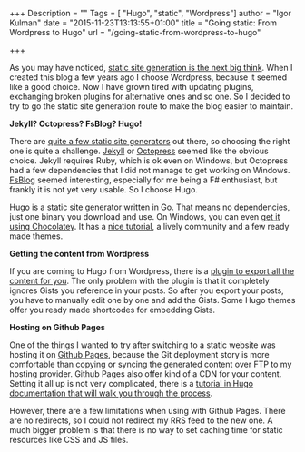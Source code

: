 +++
Description = ""
Tags = [ "Hugo", "static", "Wordpress"]
author = "Igor Kulman"
date = "2015-11-23T13:13:55+01:00"
title = "Going static: From Wordpress to Hugo"
url = "/going-static-from-wordpress-to-hugo"

+++

As you may have noticed, [static site generation is the next big think](http://www.smashingmagazine.com/2015/11/modern-static-website-generators-next-big-thing/?utm_content=buffer882bd&utm_medium=social&utm_source=twitter.com&utm_campaign=buffer). When I created this blog a few years ago I choose Wordpress, because it seemed like a good choice. Now I have grown tired with updating plugins, exchanging broken plugins for alternative ones and so one. So I decided to try to go the static site generation route to make the blog easier to maintain.

**Jekyll? Octopress? FsBlog? Hugo!**

There are [quite a few static site generators](https://www.staticgen.com/) out there, so choosing the right one is quite a challenge. [Jekyll](https://jekyllrb.com/) or [Octopress](http://octopress.org/) seemed like the obvious choice. Jekyll requires Ruby, which is ok even on Windows, but Octopress had a few dependencies that I did not manage to get working on Windows. [FsBlog](https://github.com/fsprojects/FsBlog) seemed interesting, especially for me being a F# enthusiast, but frankly it is not yet very usable. So I choose Hugo.

<!--more-->

[Hugo](https://gohugo.io/) is a static site generator written in Go. That means no dependencies, just one binary you download and use. On Windows, you can even [get it using Chocolatey](https://chocolatey.org/packages/hugo). It has a [nice tutorial](https://gohugo.io/overview/quickstart/), a lively community and a few ready made themes. 

**Getting the content from Wordpress**

If you are coming to Hugo from Wordpress, there is a [plugin to export all the content for you](https://github.com/SchumacherFM/wordpress-to-hugo-exporter). The only problem with the plugin is that it completely ignores Gists you reference in your posts. So after you export your posts, you have to manually edit one by one and add the Gists. Some Hugo themes offer you ready made shortcodes for embedding Gists.

**Hosting on Github Pages**

One of the things I wanted to try after switching to a static website was hosting it on [Github Pages](https://pages.github.com/), because the Git deployment story is more comfortable than copying or syncing the generated content over FTP to my hosting provider. Github Pages also offer kind of a CDN for your content. Setting it all up is not very complicated, there is a [tutorial in Hugo documentation that will walk you through the process](https://gohugo.io/tutorials/github-pages-blog/). 

However, there are a few limitations when using with Github Pages. There are no redirects, so I could not redirect my RRS feed to the new one. A much bigger problem is that there is no way to set caching time for static resources like CSS and JS files.
